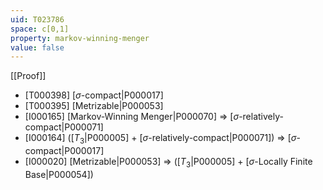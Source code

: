 ```yaml
---
uid: T023786
space: c[0,1]
property: markov-winning-menger
value: false
---
```

[[Proof]]

* [T000398] [$\sigma$-compact|P000017]
* [T000395] [Metrizable|P000053]
* [I000165] [Markov-Winning Menger|P000070] => [$\sigma$-relatively-compact|P000071]
* [I000164] ([$T_3$|P000005] + [$\sigma$-relatively-compact|P000071]) => [$\sigma$-compact|P000017]
* [I000020] [Metrizable|P000053] => ([$T_3$|P000005] + [$\sigma$-Locally Finite Base|P000054])

